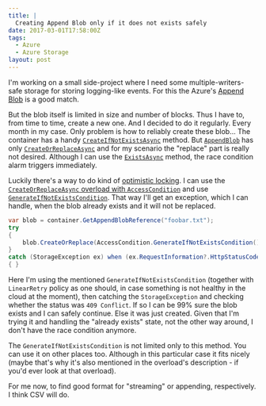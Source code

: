 ```yaml
---
title: |
  Creating Append Blob only if it does not exists safely
date: 2017-03-01T17:58:00Z
tags:
  - Azure
  - Azure Storage
layout: post
---
```

I'm working on a small side-project where I need some multiple-writers-safe storage for storing logging-like events. For this the Azure's [Append Blob][1] is a good match.

<!-- excerpt -->

But the blob itself is limited in size and number of blocks. Thus I have to, from time to time, create a new one. And I decided to do it regularly. Every month in my case. Only problem is how to reliably create these blob... The container has a handy [`CreateIfNotExistsAsync`][2] method. But [`AppendBlob`][3] has only [`CreateOrReplaceAsync`][4] and for my scenario the "replace" part is really not desired. Although I can use the [`ExistsAsync`][5] method, the race condition alarm triggers immediately.

Luckily there's a way to do kind of [optimistic locking][8]. I can use the [`CreateOrReplaceAsync` overload with `AccessCondition`][6] and use [`GenerateIfNotExistsCondition`][7]. That way I'll get an exception, which I can handle, when the blob already exists and it will not be replaced.

```csharp
var blob = container.GetAppendBlobReference("foobar.txt");
try
{
    blob.CreateOrReplace(AccessCondition.GenerateIfNotExistsCondition(), new BlobRequestOptions() { RetryPolicy = new LinearRetry(TimeSpan.FromSeconds(1), 10) });
}
catch (StorageException ex) when (ex.RequestInformation?.HttpStatusCode == (int)HttpStatusCode.Conflict)
{ }
```

Here I'm using the mentioned `GenerateIfNotExistsCondition` (together with `LinearRetry` policy as one should, in case something is not healthy in the cloud at the moment), then catching the `StorageException` and checking whether the status was `409 Conflict`. If so I can be 99% sure the blob exists and I can safely continue. Else it was just created. Given that I'm trying it and handling the "already exists" state, not the other way around, I don't have the race condition anymore.

The `GenerateIfNotExistsCondition` is not limited only to this method. You can use it on other places too. Although in this particular case it fits nicely (maybe that's why it's also mentioned in the overload's description - if you'd ever look at that overload).

For me now, to find good format for "streaming" or appending, respectively. I think CSV will do.

[1]: https://docs.microsoft.com/en-us/rest/api/storageservices/fileservices/understanding-block-blobs--append-blobs--and-page-blobs
[2]: https://msdn.microsoft.com/en-us/library/dn435311.aspx
[3]: https://msdn.microsoft.com/en-us/library/microsoft.windowsazure.storage.blob.cloudappendblob.aspx
[4]: https://msdn.microsoft.com/en-us/library/mt423069.aspx
[5]: https://msdn.microsoft.com/en-us/library/mt423366.aspx
[6]: https://msdn.microsoft.com/en-us/library/mt423097.aspx
[7]: https://msdn.microsoft.com/en-us/library/microsoft.windowsazure.storage.accesscondition.generateifnotexistscondition.aspx
[8]: https://en.wikipedia.org/wiki/Optimistic_concurrency_control